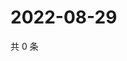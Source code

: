 # 2022-08-29

共 0 条

<!-- BEGIN WEIBO -->
<!-- 最后更新时间 Mon Aug 29 2022 18:18:52 GMT+0800 (China Standard Time) -->

<!-- END WEIBO -->
